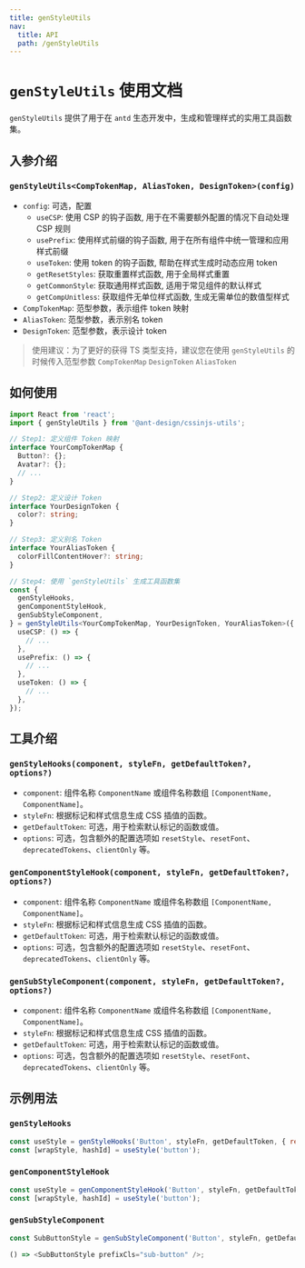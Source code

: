 ```yaml
---
title: genStyleUtils
nav:
  title: API
  path: /genStyleUtils
---
```

# `genStyleUtils` 使用文档

`genStyleUtils` 提供了用于在 `antd` 生态开发中，生成和管理样式的实用工具函数集。

## 入参介绍

### `genStyleUtils<CompTokenMap, AliasToken, DesignToken>(config)`
- `config`: 可选，配置
  - `useCSP`: 使用 CSP 的钩子函数, 用于在不需要额外配置的情况下自动处理 CSP 规则
  - `usePrefix`: 使用样式前缀的钩子函数, 用于在所有组件中统一管理和应用样式前缀
  - `useToken`: 使用 token 的钩子函数, 帮助在样式生成时动态应用 token
  - `getResetStyles`: 获取重置样式函数, 用于全局样式重置
  - `getCommonStyle`: 获取通用样式函数, 适用于常见组件的默认样式
  - `getCompUnitless`: 获取组件无单位样式函数, 生成无需单位的数值型样式
- `CompTokenMap`: 范型参数，表示组件 token 映射
- `AliasToken`: 范型参数，表示别名 token
- `DesignToken`: 范型参数，表示设计 token
> 使用建议：为了更好的获得 TS 类型支持，建议您在使用 `genStyleUtils` 的时候传入范型参数 `CompTokenMap` `DesignToken` `AliasToken`

## 如何使用
``` typescript
import React from 'react';
import { genStyleUtils } from '@ant-design/cssinjs-utils';

// Step1: 定义组件 Token 映射
interface YourCompTokenMap {
  Button?: {};
  Avatar?: {};
  // ...
}

// Step2: 定义设计 Token
interface YourDesignToken {
  color?: string;
}

// Step3: 定义别名 Token
interface YourAliasToken {
  colorFillContentHover?: string;
}

// Step4: 使用 `genStyleUtils` 生成工具函数集
const {
  genStyleHooks,
  genComponentStyleHook,
  genSubStyleComponent,
} = genStyleUtils<YourCompTokenMap, YourDesignToken, YourAliasToken>({
  useCSP: () => {
    // ...
  },
  usePrefix: () => {
    // ...
  },
  useToken: () => {
    // ...
  },
});
```

## 工具介绍

### `genStyleHooks(component, styleFn, getDefaultToken?, options?)`

- `component`: 组件名称 `ComponentName` 或组件名称数组 `[ComponentName, ComponentName]`。
- `styleFn`: 根据标记和样式信息生成 CSS 插值的函数。
- `getDefaultToken`: 可选，用于检索默认标记的函数或值。
- `options`: 可选，包含额外的配置选项如 `resetStyle`、`resetFont`、`deprecatedTokens`、`clientOnly` 等。

### `genComponentStyleHook(component, styleFn, getDefaultToken?, options?)`

- `component`: 组件名称 `ComponentName` 或组件名称数组 `[ComponentName, ComponentName]`。
- `styleFn`: 根据标记和样式信息生成 CSS 插值的函数。
- `getDefaultToken`: 可选，用于检索默认标记的函数或值。
- `options`: 可选，包含额外的配置选项如 `resetStyle`、`resetFont`、`deprecatedTokens`、`clientOnly` 等。

### `genSubStyleComponent(component, styleFn, getDefaultToken?, options?)`

- `component`: 组件名称 `ComponentName` 或组件名称数组 `[ComponentName, ComponentName]`。
- `styleFn`: 根据标记和样式信息生成 CSS 插值的函数。
- `getDefaultToken`: 可选，用于检索默认标记的函数或值。
- `options`: 可选，包含额外的配置选项如 `resetStyle`、`resetFont`、`deprecatedTokens`、`clientOnly` 等。

## 示例用法

### `genStyleHooks`

```javascript
const useStyle = genStyleHooks('Button', styleFn, getDefaultToken, { resetStyle: true });
const [wrapStyle, hashId] = useStyle('button');
```

### `genComponentStyleHook`

```javascript
const useStyle = genComponentStyleHook('Button', styleFn, getDefaultToken, { clientOnly: true });
const [wrapStyle, hashId] = useStyle('button');
```

### `genSubStyleComponent`

```javascript
const SubButtonStyle = genSubStyleComponent('Button', styleFn, getDefaultToken, { resetFont: true });

() => <SubButtonStyle prefixCls="sub-button" />;
```
